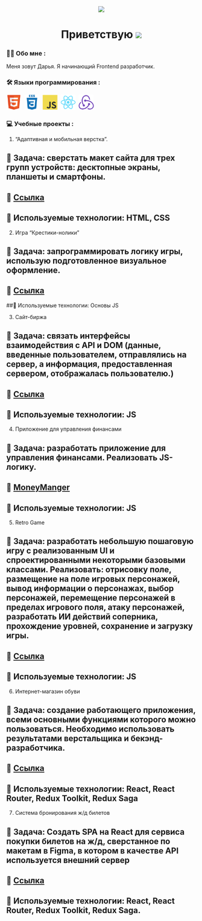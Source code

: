 <div id="header" align="center">
  <img src="https://media.giphy.com/media/v1.Y2lkPTc5MGI3NjExODFqMjhlbDJqenRwNTZic2xhNml2azc5ZWkzNGdteDk4eDlyYmllMiZlcD12MV9pbnRlcm5hbF9naWZfYnlfaWQmY3Q9Zw/L1R1tvI9svkIWwpVYr/giphy.gif" width="100"/>
</div>
<h1 align="center">
  Приветствую
  <img src="https://media.giphy.com/media/hvRJCLFzcasrR4ia7z/giphy.gif" width="30px"/>
</h1>


### :woman_technologist: Обо мне :
Меня зовут Дарья. Я начинающий Frontend разработчик.

### :hammer_and_wrench: Языки программирования :
<div>
  <img src="https://github.com/devicons/devicon/blob/master/icons/html5/html5-original.svg" title="HTML5" alt="HTML" width="40" height="40"/>&nbsp;
  <img src="https://github.com/devicons/devicon/blob/master/icons/css3/css3-plain-wordmark.svg"  title="CSS3" alt="CSS" width="40" height="40"/>&nbsp;
  <img src="https://github.com/devicons/devicon/blob/master/icons/javascript/javascript-original.svg" title="JavaScript" alt="JavaScript" width="40" height="40"/>&nbsp;
  <img src="https://github.com/devicons/devicon/blob/master/icons/react/react-original.svg" title="React" alt="React" width="40" height="40"/>&nbsp;
  <img src="https://github.com/devicons/devicon/blob/master/icons/redux/redux-original.svg" title="Redux" alt="Redux " width="40" height="40"/>&nbsp;
</div>

### :computer: Учебные проекты :
1. “Адаптивная и мобильная верстка”. 
## :pushpin: Задача: сверстать макет сайта для трех групп устройств: десктопные экраны, планшеты и смартфоны.
## :pushpin: [Ссылка](https://daritat.github.io/diplom/)
## :pushpin: Используемые технологии: HTML, CSS

2. Игра “Крестики-нолики”
## :pushpin: Задача: запрограммировать логику игры, использую подготовленное визуальное оформление.
## :pushpin: [Ссылка](https://replit.com/@daritatarinova/Diplom-startovyi-kod)
##:pushpin: Используемые технологии: Основы JS

3. Сайт-биржа
## :pushpin: Задача: связать интерфейсы взаимодействия с API и DOM (данные, введенные пользователем, отправлялись на сервер, а информация, предоставленная сервером, отображалась пользователю.)
## :pushpin: [Ссылка](netcoint.onrender.com)
## :pushpin: Используемые технологии: JS

4. Приложение для управления финансами
## :pushpin: Задача: разработать приложение для управления финансами. Реализовать JS-логику. 
## :pushpin: [MoneyManger](https://money-manager-gtyk.onrender.com)
## :pushpin: Используемые технологии: JS

5. Retro Game
## :pushpin: Задача: разработать небольшую пошаговую игру с реализованным UI и спроектированными некоторыми базовыми классами. Реализовать: отрисовку поле, размещение на поле игровых персонажей, вывод информации о персонажах, выбор персонажей, перемещение персонажей в пределах игрового поля, атаку персонажей, разработать ИИ действий соперника, прохождение уровней, сохранение и загрузку игры. 
## :pushpin: [Ссылка](https://daritat.github.io/js-advanced-diploma/)
## :pushpin: Используемые технологии: JS

6. Интернет-магазин обуви
## :pushpin: Задача: создание работающего приложения, всеми основными функциями которого можно пользоваться. Необходимо использовать результатами верстальщика и бекэнд-разработчика.
## :pushpin: [Ссылка](https://daritat.github.io/diplom-ra/)
## :pushpin: Используемые технологии: React, React Router, Redux Toolkit, Redux Saga

7. Система бронирования ж/д билетов
## :pushpin: Задача: Создать SPA на React для сервиса покупки билетов на ж/д, сверстанное по макетам в Figma, в котором в качестве API используется внешний сервер
## :pushpin: [Ссылка](https://daritat.github.io/fe-diplom/)
## :pushpin: Используемые технологии: React, React Router, Redux Toolkit, Redux Saga.




